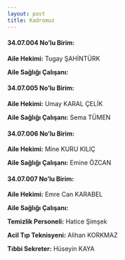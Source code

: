 ```yaml
---
layout: post
title: Kadromuz
---
```


#### 34.07.004 No’lu Birim:
**Aile Hekimi:** Tugay ŞAHİNTÜRK

**Aile Sağlığı Çalışanı:**

#### 34.07.005 No’lu Birim:
**Aile Hekimi:** Umay KARAL ÇELİK

**Aile Sağlığı Çalışanı:** Sema TÜMEN

#### 34.07.006 No’lu Birim:
**Aile Hekimi:** Mine KURU KILIÇ

**Aile Sağlığı Çalışanı:** Emine ÖZCAN

#### 34.07.007 No’lu Birim:
**Aile Hekimi:** Emre Can KARABEL

**Aile Sağlığı Çalışanı:**




**Temizlik Personeli:** Hatice Şimşek

**Acil Tıp Teknisyeni:** Alihan KORKMAZ

**Tıbbi Sekreter:** Hüseyin KAYA
